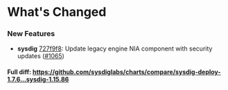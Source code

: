# What's Changed

### New Features
- **sysdig** [727f9f8](https://github.com/sysdiglabs/charts/commit/727f9f836b38daf91090e843895dd4ea07126ec5): Update legacy engine NIA component with security updates ([#1065](https://github.com/sysdiglabs/charts/issues/1065))

#### Full diff: https://github.com/sysdiglabs/charts/compare/sysdig-deploy-1.7.6...sysdig-1.15.86

